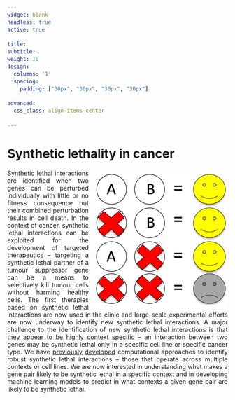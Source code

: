 ```yaml
---
widget: blank
headless: true
active: true

title: 
subtitle:
weight: 10  
design:
  columns: '1'
  spacing:
    padding: ["30px", "30px", "30px", "30px"]

advanced:
  css_class: align-items-center

---
```


<div>
  <h1>Synthetic lethality in cancer</h1>
  <img src="SyntheticLethality.png" style="margin:0 0 0 15px; float:right;" />
  <p style="text-align: justify;">Synthetic lethal interactions are identified when two genes can be perturbed individually with little or no fitness consequence but their combined perturbation results in cell death. In the context of cancer, synthetic lethal interactions can be exploited for the development of targeted therapeutics – targeting a synthetic lethal partner of a tumour suppressor gene can be a means to selectively kill tumour cells without harming healthy cells. The first therapies based on synthetic lethal interactions are now used in the clinic and large-scale experimental efforts are now underway to identify new synthetic lethal interactions. A major challenge to the identification of new synthetic lethal interactions is that <a href="https://doi.org/10.1016/j.trecan.2018.08.003">they appear to be highly context specific</a> – an interaction between two genes may be synthetic lethal only in a specific cell line or specific cancer type. We have <a href="https://doi.org/10.7554/eLife.58925">previously</a> <a href="https://doi.org/10.1016/j.cels.2021.08.006">developed</a> computational approaches to identify robust synthetic lethal interactions – those that operate across multiple contexts or cell lines. We are now interested in understanding what makes a gene pair likely to be synthetic lethal in a specific context and in developing machine learning models to predict in what contexts a given gene pair are likely to be synthetic lethal.</p>
</div>